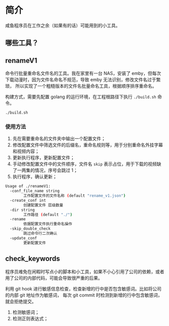# 简介

咸鱼程序员在工作之余（如果有的话）可能用到的小工具。

## 哪些工具？

## renameV1

命令行批量重命名文件名的工具。我在家里有一台 NAS，安装了 emby，但每次下载动漫时，因为文件名命名不规范，导致 emby 无法识别，修改文件名过于繁琐，
所以实现了一个粗糙版本的文件名批量命名工具，根据顺序排序重命名。

构建方式，需要先配置 golang 的运行环境，在工程根路径下执行 `./build.sh` 命令。

```bash
./build.sh
```

### 使用方法

1. 先在需要重命名的文件夹中输出一个配置文件；
2. 修改配置文件中筛选文件的后缀名，重命名规则等，用于分别重命名外挂字幕和视频内容；
3. 更新执行程序，更新配置文件；
4. 手动修改配置文件中的文件顺序，文件名 `skip` 表示占位，用于下载的视频缺了一两集的情况，序号会跳过 1；
5. 执行程序，确认更新；

```bash
Usage of ./renameV1:
  -conf_file_name string
        工作配置文件的文件名称 (default "rename_v1.json")
  -create_conf int
        创建配置文件 层级数量
  -dir string
        工作路径 (default "./")
  -rename
        依据配置文件执行重命名操作
  -skip_double_check
        跳过命令行二次确认
  -update_conf
        更新配置文件
```

## check_keywords

程序员难免在闲暇时写点小的脚本和小工具，如果不小心引用了公司的依赖，或者用了公司的内部代码，可能会导致很严重的后果。

利用 git hook 进行敏感信息检查，检查新增的行中是否包含敏感词。比如将公司的内部 git 地址作为敏感词，
每次 git commit 时检测到新增的行中包含敏感词，就会拒绝提交。

1. 检测敏感词；
2. 检测正则表达式；
